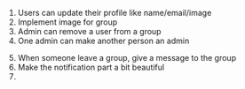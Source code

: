 1. Users can update their profile like name/email/image 
2. Implement image for group
3. Admin can remove a user from a group
4. One admin can make another person an admin

<!-- MICRO DETAILS -->
5. When someone leave a group, give a message to the group
6. Make the notification part a bit beautiful
7. 